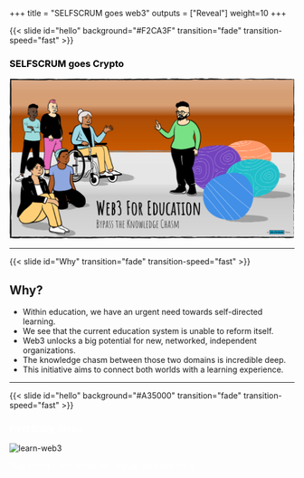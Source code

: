 +++
title = "SELFSCRUM goes web3"
outputs = ["Reveal"] 
weight=10
+++

{{< slide id="hello" background="#F2CA3F" transition="fade" transition-speed="fast" >}}

<h3 style="color: #000;">SELFSCRUM goes Crypto</h3>

![git](./welcome.png)

---

{{< slide id="Why"  transition="fade" transition-speed="fast" >}}

## Why?

* Within education, we have an urgent need towards self-directed learning.
* We see that the current education system is unable to reform itself.
* Web3 unlocks a big potential for new, networked, independent organizations.
* The knowledge chasm between those two domains is incredible deep.
* This initiative aims to connect both worlds with a learning experience.

---
{{< slide id="hello" background="#A35000" transition="fade" transition-speed="fast" >}}

<h3 style="color: #FFF;">First Baby Steps</h3>

![learn-web3](https://res.cloudinary.com/dzw4emsdt/image/upload/c_pad,h_500,w_1000/v1649710475/selfscrum/DAO-Experte-EN_ad5imo.png)
 
<p style="color: #FFF;">Stay tuned - and check our <a href="https://www.selfscrum.org/en/blog"  style="color: #FFF;text-decoration: underline;">regular web site</a> too :)</p>
